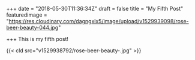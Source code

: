 +++
date = "2018-05-30T11:36:34Z"
draft = false
title = "My Fifth Post"
featuredimage = "https://res.cloudinary.com/dagngxlx5/image/upload/v1529939098/rose-beer-beauty-044.jpg"

+++
This is my fifth post!

{{< cld src="v1529938792/rose-beer-beauty-.jpg" >}}

